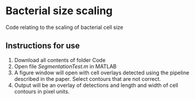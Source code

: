 # Bacterial size scaling
Code relating to the scaling of bacterial cell size

## Instructions for use
1. Download all contents of folder Code
2. Open file _SegmentationTest.m_ in MATLAB
3. A figure window will open with cell overlays detected using the pipeline described in the paper. Select contours that are not correct. 
4. Output will be an overlay of detections and length and width of cell contours in pixel units. 
